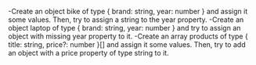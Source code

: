 -Create an object bike of type { brand: string, year: number } and assign it some values. Then, try to assign a string to the year property.
-Create an object laptop of type { brand: string, year: number } and try to assign an object with missing year property to it.
-Create an array products of type { title: string, price?: number }[] and assign it some values. Then, try to add an object with a price property of type string to it.